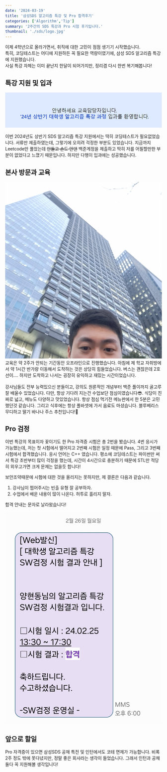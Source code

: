 ```yaml
---
date: '2024-03-19'
title: '삼성SDS 알고리즘 특강 및 Pro 합격후기'
categories: ['Algorithm','Tip']
summary: '2주간의 SDS 특강과 Pro 시험 후기입니다.'
thumbnail: './sds/logo.jpg'
---
```


이제 4학년으로 올라가면서, 취직에 대한 고민이 점점 생기기 시작했습니다.  
특히, 코딩테스트는 어디에 지원하든 꼭 필요한 역량이였기에, 삼성 SDS 알고리즘 특강에 지원했습니다.  
사실 특강 자체는 이미 끝난지 한달이 되어가지만, 정리겸 다시 한번 복기해봅니다!

## 특강 지원 및 입과

![1](./sds/0.jpg)

이번 2024년도 상반기 SDS 알고리즘 특강 지원에서는 딱히 코딩테스트가 필요없었습니다. 서류만 제출하였는데, 그렇기에 오히려 걱정한 부분도 있었습니다. 지금까지 Leetcode만 풀었는데 ~~만들고 손도 안댄~~ 백준계정을 제출하고 딱히 저를 어필할만한 부분이 없었다고 느꼈기 때문입니다. 하지만 다행이 입과에는 성공했습니다.

## 본사 방문과 교육

![2](./sds/2.jpg)
\
교육은 약 2주가 안되는 기간동안 오프라인으로 진행했습니다. 아침에 제 학교 자취방에서 약 1시간 반가량 이동해서 도착하는 것은 상당히 힘들었습니다. 버스는 괜찮은데 2호선이.... 하지만 도착하고 나서는 굉장히 유익하고 재밌는 시간이었습니다.  
\
강사님들도 전부 능력있으신 분들이고, 강의도 원론적인 개념부터 백준 풀이까지 골고루 잘 배울수 있었습니다. 다만, 항상 기다려 지는건 수업보단 점심이였습니다😎. 식당이 진짜로 넓고, 메뉴도 다양하고 맛있었습니다. 항상 점심 먹기전 메뉴판에서 한 5분은 고민했던것 같습니다. 그리고 식후에는 항상 폴바셋에 가서 음료도 마셨습니다. 블루베리스무디하고 딸기 바나나 주스 추천입니다!🥤

## Pro 검정

이번 특강의 목표이자 꽃이기도 한 Pro 자격증 시험은 총 2번을 봤습니다. 4번 응시가 가능했는데, 저는 첫 시험에서 떨어지고 2번째 시험은 일정 때문에 Pass, 그리고 3번째 시험에서 합격했습니다. 응시 언어는 C++ 였습니다. 평소에 코딩테스트는 파이썬만 써서 특강 초반부터 많이 걱정을 했는데, 시간이 4시간으로 충분하기 때문에 STL만 적당히 외우고가면 크게 문제는 없을듯 합니다!

보안조약때문에 시험에 대한 것을 올리지는 못하지만, 제 결론은 다음과 같습니다.  
1. 강사님이 찝어주시는 빈출 유형 잘 공부하자.
2. 수업에서 배운 내용이 많이 나온다. 허투로 흘리지 말자.

합격 안내는 문자로 날라왔습니다!

![4](./sds/4.jpg)


## 앞으로 할일

Pro 자격증이 있으면 삼성SDS 공채 특전 및 인턴에서도 코테 면제가 가능합니다. 비록 2주 정도 밖에 못다녔지만, 정말 좋은 회사라는 생각이 들었습니다. 그래서 인턴과 공채 둘다 꼭 지원해볼 생각입니다!
